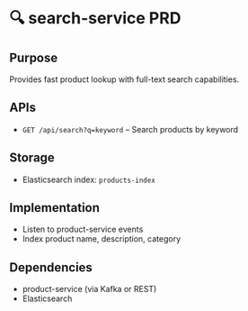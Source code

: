 # 🔍 search-service PRD

## Purpose
Provides fast product lookup with full-text search capabilities.

## APIs
- `GET /api/search?q=keyword` – Search products by keyword

## Storage
- Elasticsearch index: `products-index`

## Implementation
- Listen to product-service events
- Index product name, description, category

## Dependencies
- product-service (via Kafka or REST)
- Elasticsearch